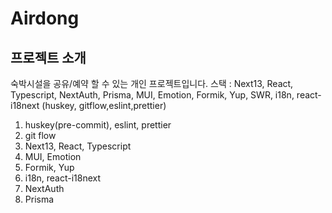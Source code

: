 # Airdong

## 프로젝트 소개

숙박시설을 공유/예약 할 수 있는 개인 프로젝트입니다.
스택 : Next13, React, Typescript, NextAuth, Prisma, MUI, Emotion, Formik, Yup, SWR, i18n, react-i18next
(huskey, gitflow,eslint,prettier)

1. huskey(pre-commit), eslint, prettier
2. git flow
3. Next13, React, Typescript
4. MUI, Emotion
5. Formik, Yup
6. i18n, react-i18next
7. NextAuth
8. Prisma
